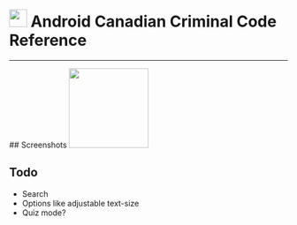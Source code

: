 # <img src="https://github.com/simplegr33n/android-reference-criminal-code/blob/master/screenshots/logos/ccc-logo1.jpg" width="32"> Android Canadian Criminal Code Reference 

<hr>
## Screenshots

<img src="https://github.com/simplegr33n/android-reference-criminal-code/blob/master/screenshots/phone0001.jpg" width="144">

## Todo
* Search
* Options like adjustable text-size
* Quiz mode?






